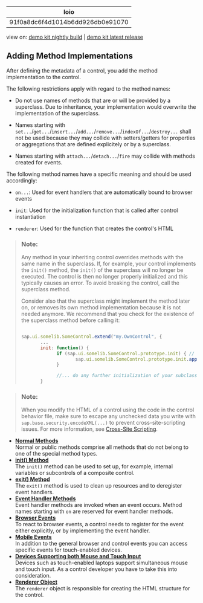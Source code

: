 <!-- loio91f0a8dc6f4d1014b6dd926db0e91070 -->

| loio |
| -----|
| 91f0a8dc6f4d1014b6dd926db0e91070 |

<div id="loio">

view on: [demo kit nightly build](https://openui5nightly.hana.ondemand.com/topic/91f0a8dc6f4d1014b6dd926db0e91070) | [demo kit latest release](https://sdk.openui5.org/topic/91f0a8dc6f4d1014b6dd926db0e91070)</div>

## Adding Method Implementations

After defining the metadata of a control, you add the method implementation to the control.

The following restrictions apply with regard to the method names:

-   Do not use names of methods that are or will be provided by a superclass. Due to inheritance, your implementation would overwrite the implementation of the superclass.

-   Names starting with `set...`/`get...`/`insert...`/`add...`/`remove...`/`indexOf...`/`destroy...` shall not be used because they may collide with setters/getters for properties or aggregations that are defined explicitely or by a superclass.

-   Names starting with `attach...`/`detach...`/`fire` may collide with methods created for events.


The following method names have a specific meaning and should be used accordingly:

-   `on...`: Used for event handlers that are automatically bound to browser events

-   `init`: Used for the initialization function that is called after control instantiation

-   `renderer`: Used for the function that creates the control's HTML


> ### Note:  
> Any method in your inheriting control overrides methods with the same name in the superclass. If, for example, your control implements the `init()` method, the `init()` of the superclass will no longer be executed. The control is then no longer properly initialized and this typically causes an error. To avoid breaking the control, call the superclass method.
> 
> Consider also that the superclass might implement the method later on, or removes its own method implementation because it is not needed anymore. We recommend that you check for the existence of the superclass method before calling it:
> 
> ```js
> 
> sap.ui.somelib.SomeControl.extend("my.OwnControl", {
>        ...
>        init: function() {
>              if (sap.ui.somelib.SomeControl.prototype.init) { // check whether superclass implements the method
>                     sap.ui.somelib.SomeControl.prototype.init.apply(this, arguments); // call the method with the original arguments
>              }
> 
>              //... do any further initialization of your subclass... 
>        } 
> ```

> ### Note:  
> When you modify the HTML of a control using the code in the control behavior file, make sure to escape any unchecked data you write with `sap.base.security.encodeXML(...)` to prevent cross-site-scripting issues. For more information, see [Cross-Site Scripting](Cross_Site_Scripting_91f0bd3.md).

-   **[Normal Methods](Normal_Methods_85738e3.md "Normal or public methods comprise all methods that do not belong to one of the special
      method types.")**  
Normal or public methods comprise all methods that do not belong to one of the special method types.
-   **[init\(\) Method](init_Method_6d6b5bd.md "The init() method can be used to set up, for example, internal
		variables or subcontrols of a composite control.")**  
The `init()` method can be used to set up, for example, internal variables or subcontrols of a composite control.
-   **[exit\(\) Method](exit_Method_d4ac0ed.md "The exit() method is used to clean up resources and to deregister event
		handlers.")**  
The `exit()` method is used to clean up resources and to deregister event handlers.
-   **[Event Handler Methods](Event_Handler_Methods_bdf3e98.md "Event handler methods are invoked when an event occurs. Method names starting with
			on are reserved for event handler methods.")**  
Event handler methods are invoked when an event occurs. Method names starting with `on` are reserved for event handler methods.
-   **[Browser Events](Browser_Events_91f1b38.md "To react to browser events, a control needs to register for the event either explicitly,
		or by implementing the event handler.")**  
To react to browser events, a control needs to register for the event either explicitly, or by implementing the event handler.
-   **[Mobile Events](Mobile_Events_9860cd2.md "In addition to the general browser and control events you can access specific events for
		touch-enabled devices. ")**  
In addition to the general browser and control events you can access specific events for touch-enabled devices.
-   **[Devices Supporting both Mouse and Touch Input](Devices_Supporting_both_Mouse_and_Touch_Input_1f9de72.md "Devices such as touch-enabled laptops support simultaneous mouse and touch input. As a control developer you have to take this into
		consideration. ")**  
Devices such as touch-enabled laptops support simultaneous mouse and touch input. As a control developer you have to take this into consideration.
-   **[Renderer Object](Renderer_Object_c9ab345.md "The renderer object is responsible for creating the HTML structure for the control.")**  
The `renderer` object is responsible for creating the HTML structure for the control.

